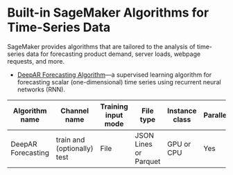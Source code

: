 # Built\-in SageMaker Algorithms for Time\-Series Data<a name="algorithms-time-series"></a>

SageMaker provides algorithms that are tailored to the analysis of time\-series data for forecasting product demand, server loads, webpage requests, and more\.
+ [DeepAR Forecasting Algorithm](deepar.md)—a supervised learning algorithm for forecasting scalar \(one\-dimensional\) time series using recurrent neural networks \(RNN\)\.


| Algorithm name | Channel name | Training input mode | File type | Instance class | Parallelizable | 
| --- | --- | --- | --- | --- | --- | 
| DeepAR Forecasting | train and \(optionally\) test | File | JSON Lines or Parquet | GPU or CPU | Yes | 